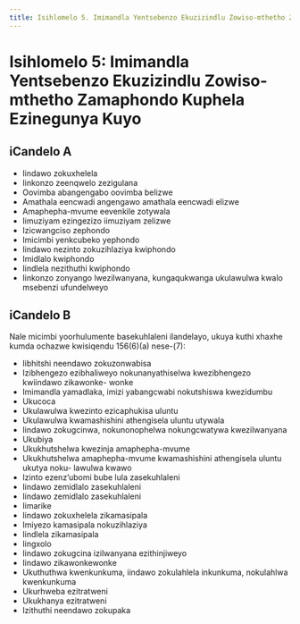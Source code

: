 ```yaml
---
title: Isihlomelo 5. Imimandla Yentsebenzo Ekuzizindlu Zowiso-mthetho Zamaphondo Kuphela Ezinegunya Kuyo
---
```


# Isihlomelo 5: Imimandla Yentsebenzo Ekuzizindlu Zowiso-mthetho Zamaphondo Kuphela Ezinegunya Kuyo

## iCandelo A

*	Iindawo zokuxhelela
*	Iinkonzo zeenqwelo zezigulana
*	Oovimba abangengabo oovimba belizwe
*	Amathala eencwadi angengawo amathala eencwadi elizwe
*	Amaphepha-mvume eevenkile zotywala
*	Iimuziyam ezingezizo iimuziyam zelizwe
*	Izicwangciso zephondo
*	Imicimbi yenkcubeko yephondo
*	Iindawo nezinto zokuzihlaziya kwiphondo
*	Imidlalo kwiphondo
*	Iindlela nezithuthi kwiphondo
*	Iinkonzo zonyango lwezilwanyana, kungaqukwanga ukulawulwa kwalo msebenzi ufundelweyo

## iCandelo B

Nale micimbi yoorhulumente basekuhlaleni ilandelayo, ukuya kuthi xhaxhe kumda ochazwe kwisiqendu 156(6)(a) nese-(7):

*	Iibhitshi neendawo zokuzonwabisa
*	Izibhengezo ezibhaliweyo nokunanyathiselwa kwezibhengezo kwiindawo zikawonke- wonke
*	Imimandla yamadlaka, imizi yabangcwabi nokutshiswa kwezidumbu
*	Ukucoca
*	Ukulawulwa kwezinto ezicaphukisa uluntu
*	Ukulawulwa kwamashishini athengisela uluntu utywala
*	Iindawo zokugcinwa, nokunonophelwa nokungcwatywa kwezilwanyana
*	Ukubiya
*	Ukukhutshelwa kwezinja amaphepha-mvume
*	Ukukhutshelwa amaphepha-mvume kwamashishini athengisela uluntu ukutya noku- lawulwa kwawo
*	Izinto ezenz’ubomi bube lula zasekuhlaleni
*	Iindawo zemidlalo zasekuhlaleni
*	Iindawo zemidlalo zasekuhlaleni
*	Iimarike
*	Iindawo zokuxhelela zikamasipala
*	Imiyezo kamasipala nokuzihlaziya
*	Iindlela zikamasipala
*	Iingxolo
*	Iindawo zokugcina izilwanyana ezithinjiweyo
*	Iindawo zikawonkewonke
*	Ukuthuthwa kwenkunkuma, iindawo zokulahlela inkunkuma, nokulahlwa kwenkunkuma
*	Ukurhweba ezitratweni
*	Ukukhanya ezitratweni
*	Izithuthi neendawo zokupaka